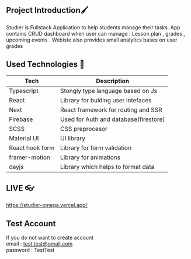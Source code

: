 ## Project Introduction🖌️
Studier is Fullstack Application to help students manage their tasks.
App contains CRUD dashboard when user can manage : Lesson plan , grades , upcoming events .
Webiste also provides small analytics bases on user grades

## Used Technologies 🤖

|Tech           |Description                          | 
|---------------|-------------------------------------|                                    
|Typescript     |Stongly type language based on Js    |  
|React          |Library for bulding user intefaces   |
|Next           |React framework for routing and SSR  | 
|Firebase       |Used for Auth and database(firestore)|
|SCSS           |CSS preprocesor                      |             
|Material UI    |UI library                           |
|React hook form|Library for form validation          |
|framer-motion  |Library for animations               |
|dayjs          |Library which helps to format data   |


## LIVE 👓

https://studier-omega.vercel.app/

## Test Account
If you do not want to create account <br/>
email : test.test@gmail.com <br/>
password : TestTest